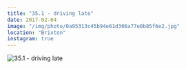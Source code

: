 ```yaml
---
title: "35.1 - driving late"
date: 2017-02-04
image: "/img/photo/0a95313c45b94e61d306a77e0b85f6e2.jpg"
location: "Brixton"
instagram: true
---
```


![35.1 - driving late](/img/photo/0a95313c45b94e61d306a77e0b85f6e2.jpg)

